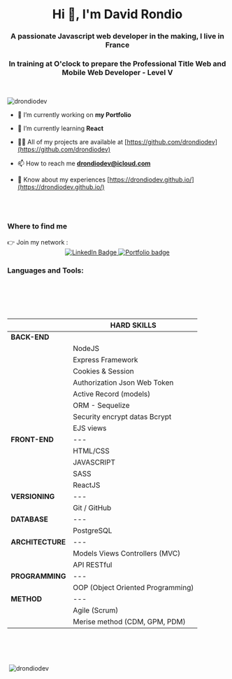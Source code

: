 <h1 align="center">Hi 👋, I'm David Rondio</h1>
<h3 align="center">A passionate Javascript web developer in the making, I live in France</h3>

<h3 align="center">In training at O'clock to prepare the Professional Title Web and Mobile Web Developer - Level V</h3>

</br>
<p align="left"> <img src="https://komarev.com/ghpvc/?username=drondiodev&label=Profile%20views&color=0e75b6&style=flat" alt="drondiodev" /> </p>

- 🔭 I’m currently working on **my Portfolio**

- 🌱 I’m currently learning **React**

- 👨‍💻 All of my projects are available at [https://github.com/drondiodev](https://github.com/drondiodev)

- 📫 How to reach me **drondiodev@icloud.com**

- 📄 Know about my experiences [https://drondiodev.github.io/](https://drondiodev.github.io/)
</br>
</br>
<h3>Where to find me</h3>
👉 Join my network :

<div id="badges" align="center">
  <a href="https://www.linkedin.com/in/david-rondio/">
    <img src="https://img.shields.io/badge/LinkedIn-blue?style=for-the-badge&logo=linkedin&logoColor=white" alt="LinkedIn Badge"/>
  </a>
   <a href="https://github.com/drondiodev/drondiodev.github.io">
    <img src="https://img.shields.io/badge/Portfolio-red?style=for-the-badge" alt="Portfolio badge"/>
  </a>
</div>

<h3 align="left">Languages and Tools:</h3>

</br>
</br>
</br>
</br>

<div align="center">

|                  | HARD SKILLS                       |
| ---------------- | --------------------------------- |
| **BACK-END**     |
|                  | NodeJS                            |
|                  | Express Framework                 |
|                  | Cookies & Session                 |
|                  | Authorization Json Web Token      |
|                  | Active Record (models)            |
|                  | ORM - Sequelize                   |
|                  | Security encrypt datas Bcrypt     |
|                  | EJS views                         |
| **FRONT-END**    | ---                               |
|                  | HTML/CSS                          |
|                  | JAVASCRIPT                        |
|                  | SASS                              |
|                  | ReactJS                           |
| **VERSIONING**   | ---                               |
|                  | Git / GitHub                      |
| **DATABASE**     | ---                               |
|                  | PostgreSQL                        |
| **ARCHITECTURE** | ---                               |
|                  | Models Views Controllers (MVC)    |
|                  | API RESTful                       |
| **PROGRAMMING**  | ---                               |
|                  | OOP (Object Oriented Programming) |
| **METHOD**       | ---                               |
|                  | Agile (Scrum)                     |
|                  | Merise method (CDM, GPM, PDM)     |

</div>
</br>
</br>
</br>

<p>&nbsp;<img align="center" src="https://github-readme-stats.vercel.app/api?username=drondiodev&show_icons=true&locale=en" alt="drondiodev" /></p>
